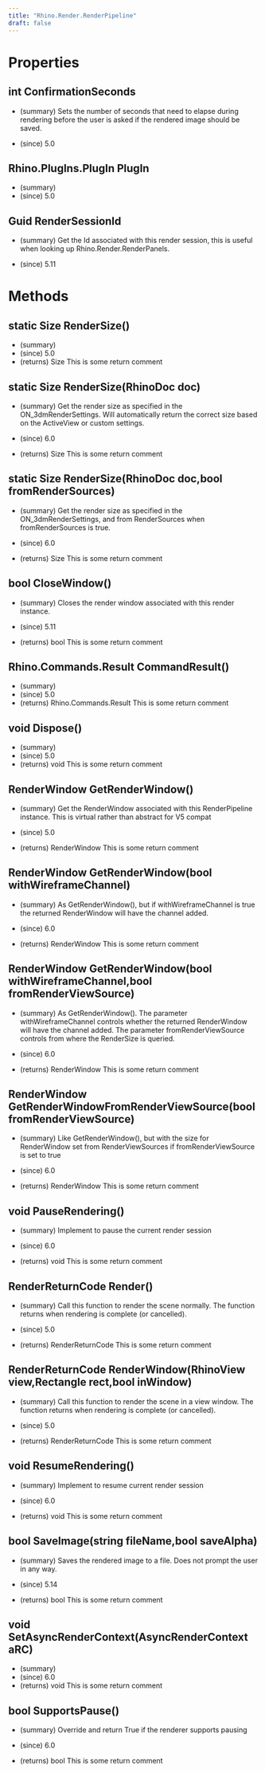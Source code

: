 ```yaml
---
title: "Rhino.Render.RenderPipeline"
draft: false
---
```


# Properties
## int ConfirmationSeconds
- (summary) 
     Sets the number of seconds that need to elapse during rendering before
     the user is asked if the rendered image should be saved.
     
- (since) 5.0
## Rhino.PlugIns.PlugIn PlugIn
- (summary) 
- (since) 5.0
## Guid RenderSessionId
- (summary) 
     Get the Id associated with this render session, this is useful when
     looking up Rhino.Render.RenderPanels.
     
- (since) 5.11
# Methods
## static Size RenderSize()
- (summary) 
- (since) 5.0
- (returns) Size This is some return comment
## static Size RenderSize(RhinoDoc doc)
- (summary) 
     Get the render size as specified in the ON_3dmRenderSettings. Will automatically return the correct size based on the ActiveView or custom settings.
     
- (since) 6.0
- (returns) Size This is some return comment
## static Size RenderSize(RhinoDoc doc,bool fromRenderSources)
- (summary) 
     Get the render size as specified in the ON_3dmRenderSettings, and from RenderSources when
     fromRenderSources is true.
     
- (since) 6.0
- (returns) Size This is some return comment
## bool CloseWindow()
- (summary) 
     Closes the render window associated with this render instance.
     
- (since) 5.11
- (returns) bool This is some return comment
## Rhino.Commands.Result CommandResult()
- (summary) 
- (since) 5.0
- (returns) Rhino.Commands.Result This is some return comment
## void Dispose()
- (summary) 
- (since) 5.0
- (returns) void This is some return comment
## RenderWindow GetRenderWindow()
- (summary) 
     Get the RenderWindow associated with this RenderPipeline instance.  This is virtual rather than abstract for V5 compat
     
- (since) 5.0
- (returns) RenderWindow This is some return comment
## RenderWindow GetRenderWindow(bool withWireframeChannel)
- (summary) 
     As GetRenderWindow(), but if withWireframeChannel is true
     the returned RenderWindow will have the channel added.
     
- (since) 6.0
- (returns) RenderWindow This is some return comment
## RenderWindow GetRenderWindow(bool withWireframeChannel,bool fromRenderViewSource)
- (summary) 
     As GetRenderWindow().
     The parameter withWireframeChannel controls whether
     the returned RenderWindow will have the channel added.
     The parameter fromRenderViewSource controls from where
     the RenderSize is queried.
     
- (since) 6.0
- (returns) RenderWindow This is some return comment
## RenderWindow GetRenderWindowFromRenderViewSource(bool fromRenderViewSource)
- (summary) 
     Like GetRenderWindow(), but with the size for RenderWindow
     set from RenderViewSources if fromRenderViewSource is set to true
     
- (since) 6.0
- (returns) RenderWindow This is some return comment
## void PauseRendering()
- (summary) 
     Implement to pause the current render session
     
- (since) 6.0
- (returns) void This is some return comment
## RenderReturnCode Render()
- (summary) 
     Call this function to render the scene normally. The function returns when rendering is complete (or cancelled).
     
- (since) 5.0
- (returns) RenderReturnCode This is some return comment
## RenderReturnCode RenderWindow(RhinoView view,Rectangle rect,bool inWindow)
- (summary) 
     Call this function to render the scene in a view window. The function returns when rendering is complete (or cancelled).
     
- (since) 5.0
- (returns) RenderReturnCode This is some return comment
## void ResumeRendering()
- (summary) 
     Implement to resume current render session
     
- (since) 6.0
- (returns) void This is some return comment
## bool SaveImage(string fileName,bool saveAlpha)
- (summary) 
     Saves the rendered image to a file. Does not prompt the user in any way.
     
- (since) 5.14
- (returns) bool This is some return comment
## void SetAsyncRenderContext(AsyncRenderContext aRC)
- (summary) 
- (since) 6.0
- (returns) void This is some return comment
## bool SupportsPause()
- (summary) 
     Override and return True if the renderer supports pausing
     
- (since) 6.0
- (returns) bool This is some return comment
